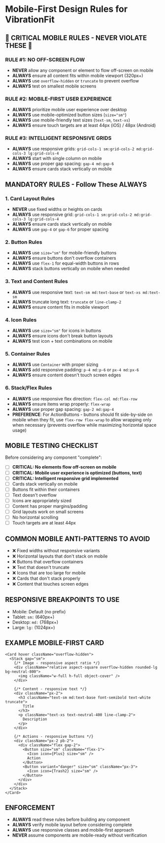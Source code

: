 # Mobile-First Design Rules for VibrationFit

## 🚨 CRITICAL MOBILE RULES - NEVER VIOLATE THESE 🚨

### **RULE #1: NO OFF-SCREEN FLOW**
- **NEVER** allow any component or element to flow off-screen on mobile
- **ALWAYS** ensure all content fits within mobile viewport (320px+)
- **ALWAYS** use `overflow-hidden` or `truncate` to prevent overflow
- **ALWAYS** test on smallest mobile screens

### **RULE #2: MOBILE-FIRST USER EXPERIENCE**
- **ALWAYS** prioritize mobile user experience over desktop
- **ALWAYS** use mobile-optimized button sizes (`size="sm"`)
- **ALWAYS** use mobile-friendly text sizes (`text-sm`, `text-xs`)
- **ALWAYS** ensure touch targets are at least 44px (iOS) / 48px (Android)

### **RULE #3: INTELLIGENT RESPONSIVE GRIDS**
- **ALWAYS** use responsive grids: `grid-cols-1 sm:grid-cols-2 md:grid-cols-3 lg:grid-cols-4`
- **ALWAYS** start with single column on mobile
- **ALWAYS** use proper gap spacing: `gap-4 md:gap-6`
- **ALWAYS** ensure cards stack vertically on mobile

## MANDATORY RULES - Follow These ALWAYS

### 1. Card Layout Rules
- **NEVER** use fixed widths or heights on cards
- **ALWAYS** use responsive grid: `grid-cols-1 sm:grid-cols-2 md:grid-cols-3 lg:grid-cols-4`
- **ALWAYS** ensure cards stack vertically on mobile
- **ALWAYS** use `gap-4` or `gap-6` for proper spacing

### 2. Button Rules
- **ALWAYS** use `size="sm"` for mobile-friendly buttons
- **ALWAYS** ensure buttons don't overflow containers
- **ALWAYS** use `flex-1` for equal-width buttons in rows
- **ALWAYS** stack buttons vertically on mobile when needed

### 3. Text and Content Rules
- **ALWAYS** use responsive text: `text-sm md:text-base` or `text-xs md:text-sm`
- **ALWAYS** truncate long text: `truncate` or `line-clamp-2`
- **ALWAYS** ensure content fits in mobile viewport

### 4. Icon Rules
- **ALWAYS** use `size="sm"` for icons in buttons
- **ALWAYS** ensure icons don't break button layouts
- **ALWAYS** test icon + text combinations on mobile

### 5. Container Rules
- **ALWAYS** use `Container` with proper sizing
- **ALWAYS** add responsive padding: `p-4 md:p-6` or `px-4 md:px-6`
- **ALWAYS** ensure content doesn't touch screen edges

### 6. Stack/Flex Rules
- **ALWAYS** use responsive flex direction: `flex-col md:flex-row`
- **ALWAYS** ensure items wrap properly: `flex-wrap`
- **ALWAYS** use proper gap spacing: `gap-2 md:gap-4`
- **PREFERENCE**: For ActionButtons - buttons should fit side-by-side on mobile when they fit, use `flex-row flex-wrap` to allow wrapping only when necessary (prevents overflow while maximizing horizontal space usage)

## MOBILE TESTING CHECKLIST
Before considering any component "complete":
- [ ] **CRITICAL: No elements flow off-screen on mobile**
- [ ] **CRITICAL: Mobile user experience is optimized (buttons, text)**
- [ ] **CRITICAL: Intelligent responsive grid implemented**
- [ ] Cards stack vertically on mobile
- [ ] Buttons fit within their containers
- [ ] Text doesn't overflow
- [ ] Icons are appropriately sized
- [ ] Content has proper margins/padding
- [ ] Grid layouts work on small screens
- [ ] No horizontal scrolling
- [ ] Touch targets are at least 44px

## COMMON MOBILE ANTI-PATTERNS TO AVOID
- ❌ Fixed widths without responsive variants
- ❌ Horizontal layouts that don't stack on mobile
- ❌ Buttons that overflow containers
- ❌ Text that doesn't truncate
- ❌ Icons that are too large for mobile
- ❌ Cards that don't stack properly
- ❌ Content that touches screen edges

## RESPONSIVE BREAKPOINTS TO USE
- Mobile: Default (no prefix)
- Tablet: `sm:` (640px+)
- Desktop: `md:` (768px+)
- Large: `lg:` (1024px+)

## EXAMPLE MOBILE-FIRST CARD
```tsx
<Card hover className="overflow-hidden">
  <Stack gap="sm">
    {/* Image - responsive aspect ratio */}
    <div className="relative aspect-square overflow-hidden rounded-lg bg-neutral-800">
      <img className="w-full h-full object-cover" />
    </div>
    
    {/* Content - responsive text */}
    <div className="px-2">
      <h3 className="text-sm md:text-base font-semibold text-white truncate">
        Title
      </h3>
      <p className="text-xs text-neutral-400 line-clamp-2">
        Description
      </p>
    </div>
    
    {/* Actions - responsive buttons */}
    <div className="px-2 pb-2">
      <div className="flex gap-2">
        <Button size="sm" className="flex-1">
          <Icon icon={Plus} size="sm" />
          Action
        </Button>
        <Button variant="danger" size="sm" className="px-3">
          <Icon icon={Trash2} size="sm" />
        </Button>
      </div>
    </div>
  </Stack>
</Card>
```

## ENFORCEMENT
- **ALWAYS** read these rules before building any component
- **ALWAYS** verify mobile layout before considering complete
- **ALWAYS** use responsive classes and mobile-first approach
- **NEVER** assume components are mobile-ready without verification
